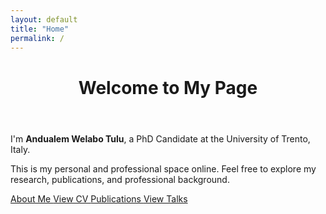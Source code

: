 ```yaml
---
layout: default
title: "Home"
permalink: /
---
```


<div class="page-container">

  <header class="page-header">
    <h1>Welcome to My Page</h1>
  </header>

  <section class="page-content">
    <div class="about-intro">
        <p>
            I'm <strong>Andualem Welabo Tulu</strong>, a PhD Candidate at the University of Trento, Italy. 
        </p>
        <p>
            This is my personal and professional space online. Feel free to explore my research, publications, and professional background.
        </p>
    </div>
  </section>

  <section class="cta-buttons">
      <a href="{{ '/about/' | relative_url }}" class="btn btn-secondary">
          <i class="fas fa-user"></i> About Me
      </a>
      <a href="{{ '/cv/' | relative_url }}" class="btn btn-primary">
          <i class="fas fa-file-alt"></i> View CV
      </a>
      <a href="{{ '/publications/' | relative_url }}" class="btn btn-primary">
          <i class="fas fa-book"></i> Publications
      </a>
      <a href="{{ '/cv/' | relative_url }}" class="btn btn-secondary">
          <i class="fas fa-microphone-alt"></i> View Talks
      </a>
  </section>

</div>

